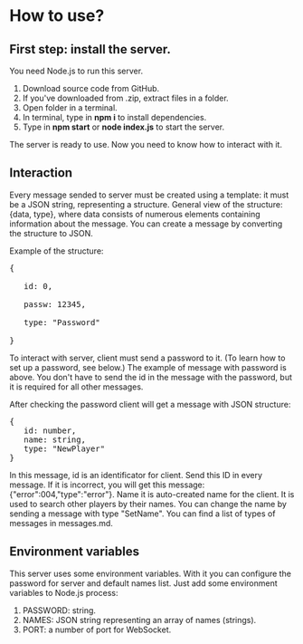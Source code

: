 # How to use?
## First step: install the server.
You need Node.js to run this server.
1. Download source code from GitHub.
2. If you've downloaded from .zip, extract files in a folder.
3.  Open folder in a terminal.
4. In terminal, type in **npm i** to install dependencies.
5. Type in **npm start** or **node index.js** to start the server.

The server is ready to use. Now you need to know how to interact with it.

## Interaction
Every message sended to server must be created using a template: it must be a JSON string, representing a structure. General view of the structure: {data, type}, where data consists of numerous elements containing information about the message. You can create a message by converting the structure to JSON.

Example of the structure:
<pre>
{
   
   id: 0,

   passw: 12345,

   type: "Password"

}
</pre>
To interact with server, client must send a password to it. (To learn how to set up a password, see below.) The example of message with password is above. You don't have to send the id in the message with the password, but it is required for all other messages.

After checking the password client will get a message with JSON structure:
<pre>
{
   id: number,
   name: string,
   type: "NewPlayer"
}
</pre>
In this message, id is an identificator for client. Send this ID in every message. If it is incorrect, you will get this message: {"error":004,"type":"error"}. Name it is auto-created name for the client. It is used to search other players by their names. You can change the name by sending a message with type "SetName". You can find a list of types of messages in messages.md.
## Environment variables
This server uses some environment variables. With it you can configure the password for server and default names list. Just add some environment variables to Node.js process:
1. PASSWORD: string.
2. NAMES: JSON string representing an array of names (strings).
3. PORT: a number of port for WebSocket.
